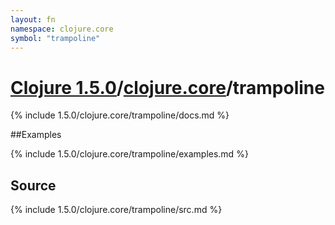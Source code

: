 ```yaml
---
layout: fn
namespace: clojure.core
symbol: "trampoline"
---
```


# [Clojure 1.5.0](../../)/[clojure.core](../)/trampoline

{% include 1.5.0/clojure.core/trampoline/docs.md %}

##Examples

{% include 1.5.0/clojure.core/trampoline/examples.md %}
## Source
{% include 1.5.0/clojure.core/trampoline/src.md %}


